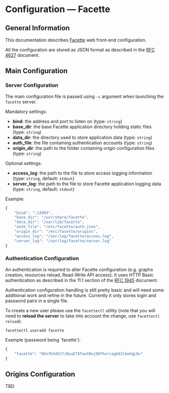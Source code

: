# Configuration — Facette

## General Information

This documentation describes [Facette][0] web front-end configuration.

All the configuration are stored as JSON format as described in the [RFC 4627][1] document.

## Main Configuration

### Server Configuration

The main configuration file is passed using `-c` argument when launching the `facette` server.

Mandatory settings:

 * __bind__: the address and port to listen on (type: `string`)
 * __base_dir__: the base Facette application directory holding static files (type: `string`)
 * __data_dir__: the directory used to store application data (type: `string`)
 * __auth_file__: the file containing authentication accounts (type: `string`)
 * __origin_dir__: the path to the folder containing origin configuration files (type: `string`)

Optional settings:

 * __access_log__: the path to the file to store access logging information (type: `string`, default: `stdout`)
 * __server_log__: the path to the file to store Facette application logging data (type: `string`, default: `stdout`)

Example:

```javascript
{
    "bind": ":12003",
    "base_dir": "/usr/share/facette",
    "data_dir": "/var/lib/facette",
    "auth_file": "/etc/facette/auth.json",
    "origin_dir": "/etc/facette/origins",
    "access_log": "/var/log/facette/access.log",
    "server_log": "/var/log/facette/server.log"
}
```

### Authentication Configuration

An authentication is required to alter Facette configuration (e.g. graphs creation, resources reload, Read-Write API
access). It uses HTTP Basic authentication as described in the 11.1 section of the [RFC 1945][1] document.

Authentication configuration handling is still pretty basic and will need some additional work and refine in the future.
Currently it only stores login and password pairs in a single file.

To create a new user please use the `facettectl` utility (note that you will need to **reload the server** to take into
account the change, use `facettectl reload`):

```
facettectl useradd facette
```

Example (password being `facette'):

```javascript
{
    "facette": "DEnfb3dCCY/NsuET4TwvX8ojD8fhxrcagGd1lbeXqL0="
}
```

## Origins Configuration

TBD


[0]: http://facette.io/
[1]: http://www.ietf.org/rfc/rfc4627.txt
[2]: http://www.ietf.org/rfc/rfc1945.txt

